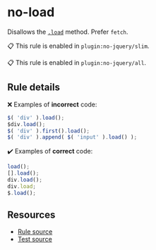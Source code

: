 [//]: # (This file is generated by eslint-docgen. Do not edit it directly.)

# no-load

Disallows the [`.load`](https://api.jquery.com/load/) method. Prefer `fetch`.

📋 This rule is enabled in `plugin:no-jquery/slim`.

📋 This rule is enabled in `plugin:no-jquery/all`.

## Rule details

❌ Examples of **incorrect** code:
```js
$( 'div' ).load();
$div.load();
$( 'div' ).first().load();
$( 'div' ).append( $( 'input' ).load() );
```

✔️ Examples of **correct** code:
```js
load();
[].load();
div.load();
div.load;
$.load();
```

## Resources

* [Rule source](/src/rules/no-load.js)
* [Test source](/tests/rules/no-load.js)
